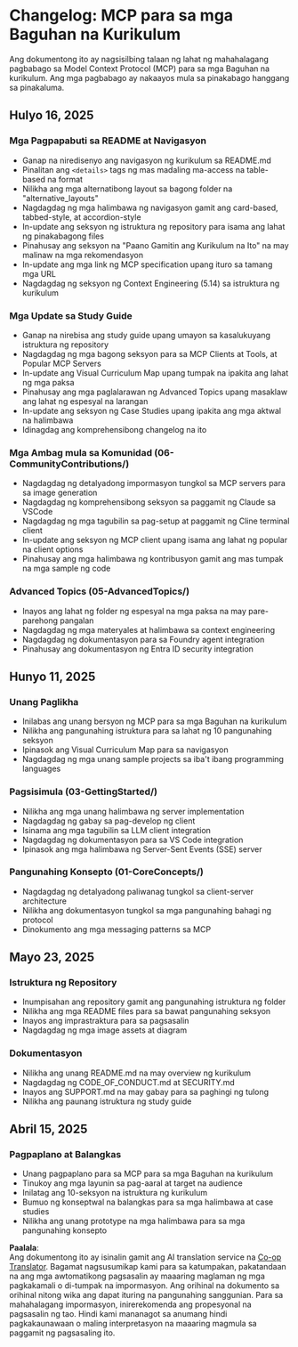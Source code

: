 <!--
CO_OP_TRANSLATOR_METADATA:
{
  "original_hash": "baf3b041e5d939c4a1d8653632cc14f1",
  "translation_date": "2025-07-17T08:29:09+00:00",
  "source_file": "changelog.md",
  "language_code": "tl"
}
-->
# Changelog: MCP para sa mga Baguhan na Kurikulum

Ang dokumentong ito ay nagsisilbing talaan ng lahat ng mahahalagang pagbabago sa Model Context Protocol (MCP) para sa mga Baguhan na kurikulum. Ang mga pagbabago ay nakaayos mula sa pinakabago hanggang sa pinakaluma.

## Hulyo 16, 2025

### Mga Pagpapabuti sa README at Navigasyon
- Ganap na niredisenyo ang navigasyon ng kurikulum sa README.md
- Pinalitan ang `<details>` tags ng mas madaling ma-access na table-based na format
- Nilikha ang mga alternatibong layout sa bagong folder na "alternative_layouts"
- Nagdagdag ng mga halimbawa ng navigasyon gamit ang card-based, tabbed-style, at accordion-style
- In-update ang seksyon ng istruktura ng repository para isama ang lahat ng pinakabagong files
- Pinahusay ang seksyon na "Paano Gamitin ang Kurikulum na Ito" na may malinaw na mga rekomendasyon
- In-update ang mga link ng MCP specification upang ituro sa tamang mga URL
- Nagdagdag ng seksyon ng Context Engineering (5.14) sa istruktura ng kurikulum

### Mga Update sa Study Guide
- Ganap na nirebisa ang study guide upang umayon sa kasalukuyang istruktura ng repository
- Nagdagdag ng mga bagong seksyon para sa MCP Clients at Tools, at Popular MCP Servers
- In-update ang Visual Curriculum Map upang tumpak na ipakita ang lahat ng mga paksa
- Pinahusay ang mga paglalarawan ng Advanced Topics upang masaklaw ang lahat ng espesyal na larangan
- In-update ang seksyon ng Case Studies upang ipakita ang mga aktwal na halimbawa
- Idinagdag ang komprehensibong changelog na ito

### Mga Ambag mula sa Komunidad (06-CommunityContributions/)
- Nagdagdag ng detalyadong impormasyon tungkol sa MCP servers para sa image generation
- Nagdagdag ng komprehensibong seksyon sa paggamit ng Claude sa VSCode
- Nagdagdag ng mga tagubilin sa pag-setup at paggamit ng Cline terminal client
- In-update ang seksyon ng MCP client upang isama ang lahat ng popular na client options
- Pinahusay ang mga halimbawa ng kontribusyon gamit ang mas tumpak na mga sample ng code

### Advanced Topics (05-AdvancedTopics/)
- Inayos ang lahat ng folder ng espesyal na mga paksa na may pare-parehong pangalan
- Nagdagdag ng mga materyales at halimbawa sa context engineering
- Nagdagdag ng dokumentasyon para sa Foundry agent integration
- Pinahusay ang dokumentasyon ng Entra ID security integration

## Hunyo 11, 2025

### Unang Paglikha
- Inilabas ang unang bersyon ng MCP para sa mga Baguhan na kurikulum
- Nilikha ang pangunahing istruktura para sa lahat ng 10 pangunahing seksyon
- Ipinasok ang Visual Curriculum Map para sa navigasyon
- Nagdagdag ng mga unang sample projects sa iba't ibang programming languages

### Pagsisimula (03-GettingStarted/)
- Nilikha ang mga unang halimbawa ng server implementation
- Nagdagdag ng gabay sa pag-develop ng client
- Isinama ang mga tagubilin sa LLM client integration
- Nagdagdag ng dokumentasyon para sa VS Code integration
- Ipinasok ang mga halimbawa ng Server-Sent Events (SSE) server

### Pangunahing Konsepto (01-CoreConcepts/)
- Nagdagdag ng detalyadong paliwanag tungkol sa client-server architecture
- Nilikha ang dokumentasyon tungkol sa mga pangunahing bahagi ng protocol
- Dinokumento ang mga messaging patterns sa MCP

## Mayo 23, 2025

### Istruktura ng Repository
- Inumpisahan ang repository gamit ang pangunahing istruktura ng folder
- Nilikha ang mga README files para sa bawat pangunahing seksyon
- Inayos ang imprastraktura para sa pagsasalin
- Nagdagdag ng mga image assets at diagram

### Dokumentasyon
- Nilikha ang unang README.md na may overview ng kurikulum
- Nagdagdag ng CODE_OF_CONDUCT.md at SECURITY.md
- Inayos ang SUPPORT.md na may gabay para sa paghingi ng tulong
- Nilikha ang paunang istruktura ng study guide

## Abril 15, 2025

### Pagpaplano at Balangkas
- Unang pagpaplano para sa MCP para sa mga Baguhan na kurikulum
- Tinukoy ang mga layunin sa pag-aaral at target na audience
- Inilatag ang 10-seksyon na istruktura ng kurikulum
- Bumuo ng konseptwal na balangkas para sa mga halimbawa at case studies
- Nilikha ang unang prototype na mga halimbawa para sa mga pangunahing konsepto

**Paalala**:  
Ang dokumentong ito ay isinalin gamit ang AI translation service na [Co-op Translator](https://github.com/Azure/co-op-translator). Bagamat nagsusumikap kami para sa katumpakan, pakatandaan na ang mga awtomatikong pagsasalin ay maaaring maglaman ng mga pagkakamali o di-tumpak na impormasyon. Ang orihinal na dokumento sa orihinal nitong wika ang dapat ituring na pangunahing sanggunian. Para sa mahahalagang impormasyon, inirerekomenda ang propesyonal na pagsasalin ng tao. Hindi kami mananagot sa anumang hindi pagkakaunawaan o maling interpretasyon na maaaring magmula sa paggamit ng pagsasaling ito.